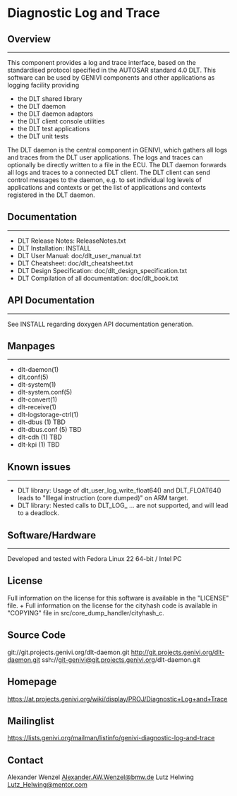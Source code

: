 # Diagnostic Log and Trace

## Overview
----
This component provides a log and trace interface, based on the
standardised protocol specified in the AUTOSAR standard 4.0 DLT.
This software can be used by GENIVI components and other applications as
logging facility providing

- the DLT shared library
- the DLT daemon
- the DLT daemon adaptors
- the DLT client console utilities
- the DLT test applications
- the DLT unit tests

The DLT daemon is the central component in GENIVI, which gathers all
logs and traces from the DLT user applications. The logs and traces
can optionally be directly written to a file in the ECU. The DLT daemon
forwards all logs and traces to a connected DLT client.
The DLT client can send control messages to the daemon, e.g. to set
individual log levels of applications and contexts or get the list of
applications and contexts registered in the DLT daemon.

## Documentation
----
- DLT Release Notes: ReleaseNotes.txt
- DLT Installation: INSTALL
- DLT User Manual: doc/dlt_user_manual.txt
- DLT Cheatsheet: doc/dlt_cheatsheet.txt
- DLT Design Specification: doc/dlt_design_specification.txt
- DLT Compilation of all documentation: doc/dlt_book.txt

## API Documentation
----
See INSTALL regarding doxygen API documentation generation.

## Manpages
----
- dlt-daemon(1)
- dlt.conf(5)
- dlt-system(1)
- dlt-system.conf(5)
- dlt-convert(1)
- dlt-receive(1)
- dlt-logstorage-ctrl(1)
- dlt-dbus (1)      TBD
- dlt-dbus.conf (5) TBD
- dlt-cdh (1)       TBD
- dlt-kpi (1)       TBD

## Known issues
------------
- DLT library: Usage of dlt_user_log_write_float64() and DLT_FLOAT64() leads to "Illegal instruction (core dumped)" on ARM target.
- DLT library: Nested calls to DLT_LOG_ ... are not supported, and will lead to a deadlock.

## Software/Hardware
-----------------
Developed and tested with Fedora Linux 22 64-bit / Intel PC

## License
Full information on the license for this software is available in the "LICENSE" file. +
Full information on the license for the cityhash code is available in "COPYING" file in src/core_dump_handler/cityhash_c.

## Source Code
git://git.projects.genivi.org/dlt-daemon.git
http://git.projects.genivi.org/dlt-daemon.git
ssh://git-genivi@git.projects.genivi.org/dlt-daemon.git

## Homepage
https://at.projects.genivi.org/wiki/display/PROJ/Diagnostic+Log+and+Trace

## Mailinglist
https://lists.genivi.org/mailman/listinfo/genivi-diagnostic-log-and-trace

## Contact
Alexander Wenzel <Alexander.AW.Wenzel@bmw.de>
Lutz Helwing <Lutz_Helwing@mentor.com>

